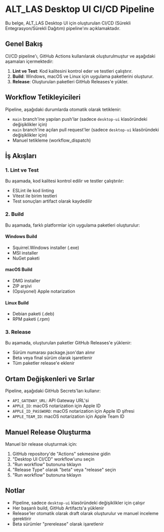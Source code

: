 # ALT_LAS Desktop UI CI/CD Pipeline

Bu belge, ALT_LAS Desktop UI için oluşturulan CI/CD (Sürekli Entegrasyon/Sürekli Dağıtım) pipeline'ını açıklamaktadır.

## Genel Bakış

CI/CD pipeline'ı, GitHub Actions kullanılarak oluşturulmuştur ve aşağıdaki aşamaları içermektedir:

1. **Lint ve Test**: Kod kalitesini kontrol eder ve testleri çalıştırır.
2. **Build**: Windows, macOS ve Linux için uygulama paketlerini oluşturur.
3. **Release**: Oluşturulan paketleri GitHub Releases'e yükler.

## Workflow Tetikleyicileri

Pipeline, aşağıdaki durumlarda otomatik olarak tetiklenir:

- `main` branch'ine yapılan push'lar (sadece `desktop-ui` klasöründeki değişiklikler için)
- `main` branch'ine açılan pull request'ler (sadece `desktop-ui` klasöründeki değişiklikler için)
- Manuel tetikleme (workflow_dispatch)

## İş Akışları

### 1. Lint ve Test

Bu aşamada, kod kalitesi kontrol edilir ve testler çalıştırılır:

- ESLint ile kod linting
- Vitest ile birim testleri
- Test sonuçları artifact olarak kaydedilir

### 2. Build

Bu aşamada, farklı platformlar için uygulama paketleri oluşturulur:

#### Windows Build

- Squirrel.Windows installer (.exe)
- MSI installer
- NuGet paketi

#### macOS Build

- DMG installer
- ZIP arşivi
- (Opsiyonel) Apple notarization

#### Linux Build

- Debian paketi (.deb)
- RPM paketi (.rpm)

### 3. Release

Bu aşamada, oluşturulan paketler GitHub Releases'e yüklenir:

- Sürüm numarası package.json'dan alınır
- Beta veya final sürüm olarak işaretlenir
- Tüm paketler release'e eklenir

## Ortam Değişkenleri ve Sırlar

Pipeline, aşağıdaki GitHub Secrets'ları kullanır:

- `API_GATEWAY_URL`: API Gateway URL'si
- `APPLE_ID`: macOS notarization için Apple ID
- `APPLE_ID_PASSWORD`: macOS notarization için Apple ID şifresi
- `APPLE_TEAM_ID`: macOS notarization için Apple Team ID

## Manuel Release Oluşturma

Manuel bir release oluşturmak için:

1. GitHub repository'de "Actions" sekmesine gidin
2. "Desktop UI CI/CD" workflow'unu seçin
3. "Run workflow" butonuna tıklayın
4. "Release Type" olarak "beta" veya "release" seçin
5. "Run workflow" butonuna tıklayın

## Notlar

- Pipeline, sadece `desktop-ui` klasöründeki değişiklikler için çalışır
- Her başarılı build, GitHub Artifacts'a yüklenir
- Release'ler otomatik olarak draft olarak oluşturulur ve manuel inceleme gerektirir
- Beta sürümler "prerelease" olarak işaretlenir
